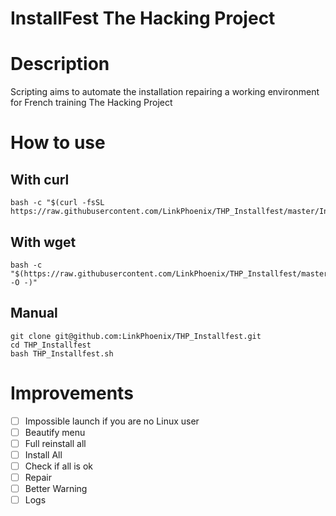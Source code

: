 # InstallFest The Hacking Project

# Description

Scripting aims to automate the installation repairing a working environment for French training The Hacking Project

# How to use

## With curl

    bash -c "$(curl -fsSL https://raw.githubusercontent.com/LinkPhoenix/THP_Installfest/master/Installfest_THP.sh)"

## With wget

    bash -c "$(https://raw.githubusercontent.com/LinkPhoenix/THP_Installfest/master/Installfest_THP.sh -O -)"

## Manual

    git clone git@github.com:LinkPhoenix/THP_Installfest.git
    cd THP_Installfest
    bash THP_Installfest.sh

# Improvements

- [ ] Impossible launch if you are no Linux user
- [ ] Beautify menu
- [ ] Full reinstall all
- [ ] Install All
- [ ] Check if all is ok
- [ ] Repair
- [ ] Better Warning
- [ ] Logs
